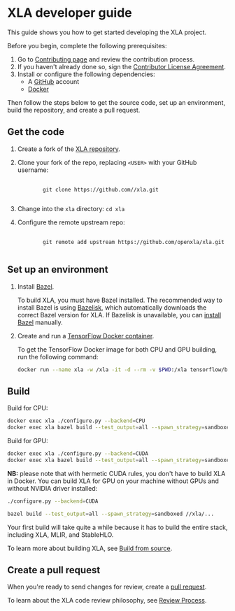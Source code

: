 # XLA developer guide

This guide shows you how to get started developing the XLA project.

Before you begin, complete the following prerequisites:

1.  Go to [Contributing page](contributing.md) and review the contribution
    process.
2.  If you haven't already done so, sign the
    [Contributor License Agreement](https://cla.developers.google.com/about).
3.  Install or configure the following dependencies:
    -   A [GitHub](https://github.com/) account
    -   [Docker](https://www.docker.com/)

Then follow the steps below to get the source code, set up an environment, build
the repository, and create a pull request.

## Get the code

1.  Create a fork of the [XLA repository](https://github.com/openxla/xla).
2.  Clone your fork of the repo, replacing `<USER>` with your GitHub username:
    <pre class="devsite-click-to-copy">
        <code class="devsite-terminal">
            git clone https://github.com/<USER>/xla.git
        </code>
    </pre>

3.  Change into the `xla` directory: `cd xla`

4.  Configure the remote upstream repo:
    <pre class="devsite-click-to-copy">
        <code class="devsite-terminal">
            git remote add upstream https://github.com/openxla/xla.git
        </code>
    </pre>

## Set up an environment

1.  Install [Bazel](https://bazel.build/install).

    To build XLA, you must have Bazel installed. The recommended way to install
    Bazel is using [Bazelisk](https://github.com/bazelbuild/bazelisk#readme),
    which automatically downloads the correct Bazel version for XLA. If Bazelisk
    is unavailable, you can [install Bazel](https://bazel.build/install)
    manually.

2.  Create and run a
    [TensorFlow Docker container](https://www.tensorflow.org/install/docker).

    To get the TensorFlow Docker image for both CPU and GPU building, run the
    following command:

    ```sh
    docker run --name xla -w /xla -it -d --rm -v $PWD:/xla tensorflow/build:latest-python3.9 bash
    ```

## Build

Build for CPU:

```sh
docker exec xla ./configure.py --backend=CPU
docker exec xla bazel build --test_output=all --spawn_strategy=sandboxed //xla/...
```

Build for GPU:

```sh
docker exec xla ./configure.py --backend=CUDA
docker exec xla bazel build --test_output=all --spawn_strategy=sandboxed //xla/...
```

**NB:** please note that with hermetic CUDA rules, you don't have to build XLA
in Docker. You can build XLA for GPU on your machine without GPUs and without
NVIDIA driver installed:

```sh
./configure.py --backend=CUDA

bazel build --test_output=all --spawn_strategy=sandboxed //xla/...
```

Your first build will take quite a while because it has to build the entire
stack, including XLA, MLIR, and StableHLO.

To learn more about building XLA, see [Build from source](build_from_source.md).

## Create a pull request

When you're ready to send changes for review, create a
[pull request](https://docs.github.com/en/pull-requests/collaborating-with-pull-requests/proposing-changes-to-your-work-with-pull-requests/about-pull-requests).

To learn about the XLA code review philosophy, see
[Review Process](contributing.md#review-process).
